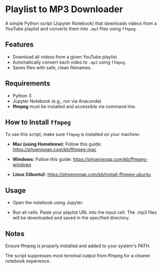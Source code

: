 # Playlist to MP3 Downloader

A simple Python script (Jupyter Notebook) that downloads videos from a YouTube playlist and converts them into `.mp3` files using `ffmpeg`.

## Features

- Download all videos from a given YouTube playlist.
- Automatically convert each video to `.mp3` using `ffmpeg`.
- Saves files with safe, clean filenames.

## Requirements

- Python 3
- Jupyter Notebook (e.g., run via Anaconda)
- **ffmpeg** must be installed and accessible via command line.

## How to Install `ffmpeg`

To use this script, make sure `ffmpeg` is installed on your machine:

- **Mac (using Homebrew):**
  Follow this guide:
  https://phoenixnap.com/kb/ffmpeg-mac

- **Windows:**
  Follow this guide:
  https://phoenixnap.com/kb/ffmpeg-windows

- **Linux (Ubuntu):**
  https://phoenixnap.com/kb/install-ffmpeg-ubuntu

## Usage
- Open the notebook using Jupyter.

- Run all cells. Paste your playlist URL into the input cell. The .mp3 files will be downloaded and saved in the specified directory.

## Notes
Ensure ffmpeg is properly installed and added to your system's PATH.

The script suppresses most terminal output from ffmpeg for a cleaner notebook experience.
